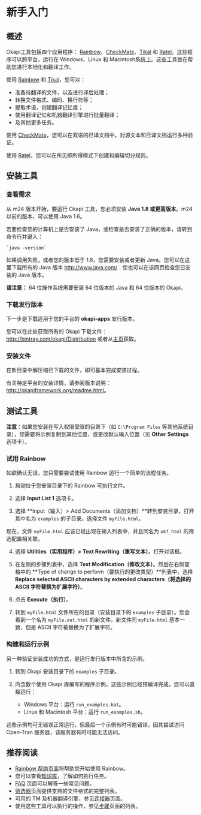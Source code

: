 # 新手入门

## 概述

Okapi工具包括四个应用程序： [Rainbow](http://okapiframework.org/wiki/index.php?title=Rainbow)、[CheckMate](http://okapiframework.org/wiki/index.php?title=CheckMate)、[Tikal](http://okapiframework.org/wiki/index.php?title=Tikal) 和 [Ratel](http://okapiframework.org/wiki/index.php?title=Ratel)。这些程序可以跨平台，运行在 Windows、Linux 和 Macintosh系统上。这些工具旨在帮助您进行本地化和翻译工作。

使用 [Rainbow](http://okapiframework.org/wiki/index.php?title=Rainbow) 和 [Tikal](http://okapiframework.org/wiki/index.php?title=Tikal)，您可以：

- 准备待翻译的文件，以及进行译后处理；
- 转换文件格式、编码、换行符等；
- 提取术语，创建翻译记忆库；
- 使用翻译记忆和机器翻译引擎进行批量翻译；
- 及其他更多任务。

使用 [CheckMate](http://okapiframework.org/wiki/index.php?title=CheckMate)，您可以在双语的已译文档中，对源文本和已译文档运行多种验证。

使用 [Ratel](http://okapiframework.org/wiki/index.php?title=Ratel)，您可以在所见即所得模式下创建和编辑切分规则。

## 安装工具

### 查看需求

从 m24 版本开始，要运行 Okapi 工具，您必须安装 **Java 1.8 或更高版本**。m24 以前的版本，可以使用 Java 1.6。

若要检查您的计算机上是否安装了 Java，或检查是否安装了正确的版本，请转到命令行并键入：

```
`java -version`
```

如果调用失败，或者您的版本低于 1.8，您需要安装或者更新 Java。您可以在这里下载所有的 Java 版本 <http://www.java.com/>：您也可以在该网页检查您已安装的 Java 版本。

**请注意：** 64 位操作系统需要安装 64 位版本的 Java 和 64 位版本的 Okapi。

### 下载发行版本

下一步是下载适用于您的平台的 **okapi-apps** 发行版本。

您可以在此处获取所有的 Okapi 下载文件： <http://bintray.com/okapi/Distribution> 或者从[主页](http://okapiframework.org/wiki/index.php?title=Main_Page)获取。

### 安装文件

在新目录中解压缩已下载的文件，即可基本完成安装过程。

有关特定平台的安装详情，请参阅版本说明：<http://okapiframework.org/readme.html>。

## 测试工具

**注意**：如果您安装在写入权限受限的目录下（如 `C:\Program Files` 等其他系统目录），您需要将示例复制到其他位置，或更改默认输入位置（见 **Other Settings** 选项卡）。

### 试用 Rainbow

如欲确认无误，您只需要尝试使用 Rainbow 运行一个简单的流程任务。

1. 启动位于您安装目录下的 Rainbow 可执行文件。

2. 选择 **Input List 1** 选项卡。

3. 选择 **Input（输入）> Add Documents（添加文档）**转到安装目录，打开其中名为 `examples` 的子目录。选择文件 `myFile.html`。

现在，文件 `myFile.html` 应该已经出现在输入列表中，并且同名为 `okf_html` 的筛选配置相关联。

4. 选择 **Utilities（实用程序）> Text Rewriting（重写文本）**。打开对话框。

5. 在左侧的步骤列表中，选择 **Text Modification（修改文本）**。然后在右侧窗格中的 **Type of change to perform（要执行的更改类型）**列表中，选择 **Replace selected ASCII characters by extended characters（将选择的 ASCII 字符替换为扩展字符）**。

6. 点击 **Execute（执行）**。

7. 转到 `myFile.html`  文件所在的目录（安装目录下的 `examples` 子目录）。您会看到一个名为 `myFile.out.html` 的新文件。新文件同 `myFile.html` 基本一致，但是 ASCII 字符被替换为了扩展字符。

### 构建和运行示例

另一种验证安装成功的方式，是运行发行版本中所含的示例。

1. 转到 Okapi 安装目录下的 `examples` 子目录。

2. 内含数个使用 Okapi 库编写的程序示例。这些示例已经预编译完成，您可以直接运行：
   - Windows 平台：运行 `run_examples.bat`。
   - Linux 和 Macintosh 平台：运行 `run_examples.sh`。

这些示例均可无错误正常运行，但最后一个示例有时可能错误，因其尝试访问 Open-Tran 服务器，该服务器有时可能无法访问。

## 推荐阅读

- [Rainbow 帮助页面](http://okapiframework.org/wiki/index.php?title=Rainbow)将帮助您开始使用 Rainbow。
- 您可以查看[知识库](http://okapiframework.org/wiki/index.php?title=Knowledge_Base)，了解如何执行任务。
- [FAQ](http://okapiframework.org/wiki/index.php?title=FAQ) 页面可以解答一些常见问题。
- [筛选器](http://okapiframework.org/wiki/index.php?title=Filters)页面提供支持的文件格式的完整列表。
- 可用的 TM 及机器翻译引擎，参见[连接器](http://okapiframework.org/wiki/index.php?title=Connectors)页面。
- 使用这些工具可以执行的操作，参见[步骤](http://okapiframework.org/wiki/index.php?title=Steps)页面的列表。

